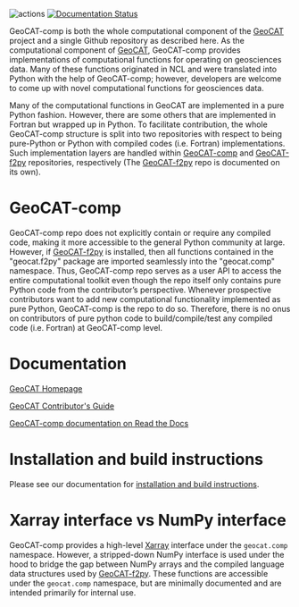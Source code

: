 ![actions](https://github.com/NCAR/geocat-comp/workflows/actions/badge.svg)
[![Documentation Status](https://readthedocs.org/projects/geocat-comp/badge/?version=latest)](https://geocat-comp.readthedocs.io/en/latest/?badge=latest)


GeoCAT-comp is both the whole computational component of the [GeoCAT](https://ncar.github.io/GeoCAT) 
project and a single Github repository as described here. As the computational component of 
[GeoCAT](https://ncar.github.io/GeoCAT), GeoCAT-comp provides implementations of computational functions for operating 
on geosciences data. Many of these functions originated in NCL and were translated into Python with the help of GeoCAT-comp; 
however, developers are welcome to come up with novel computational functions for geosciences data.

Many of the computational functions in GeoCAT are implemented in a pure Python fashion. However, 
there are some others that are implemented in Fortran but wrapped up in Python. To facilitate 
contribution, the whole GeoCAT-comp structure is split into two repositories with respect to 
being pure-Python or Python with compiled codes (i.e. Fortran) implementations. Such implementation 
layers are handled within [GeoCAT-comp](https://github.com/NCAR/geocat-comp) and 
[GeoCAT-f2py](https://github.com/NCAR/geocat-f2py) repositories, respectively (The 
[GeoCAT-f2py](https://github.com/NCAR/geocat-f2py) repo is documented on its own).


# GeoCAT-comp

GeoCAT-comp repo does not explicitly contain or require any compiled code, making it more 
accessible to the general Python community at large. However, if 
[GeoCAT-f2py](https://github.com/NCAR/geocat-f2py) is installed, then all functions contained in 
the "geocat.f2py" package are imported seamlessly into the "geocat.comp" namespace. Thus, 
GeoCAT-comp repo serves as a user API to access the entire computational toolkit even though the 
repo itself only contains pure Python code from the contributor’s perspective. Whenever prospective 
contributors want to add new computational functionality implemented as pure Python, GeoCAT-comp 
is the repo to do so. Therefore, there is no onus on contributors of pure python code to 
build/compile/test any compiled code (i.e. Fortran) at GeoCAT-comp level.


# Documentation

[GeoCAT Homepage](https://geocat.ucar.edu/)

[GeoCAT Contributor's Guide](https://geocat.ucar.edu/pages/contributing.html)

[GeoCAT-comp documentation on Read the Docs](https://geocat-comp.readthedocs.io)


# Installation and build instructions

Please see our documentation for 
[installation and build instructions](https://github.com/NCAR/geocat-comp/blob/main/INSTALLATION.md).


# Xarray interface vs NumPy interface

GeoCAT-comp provides a high-level [Xarray](http://xarray.pydata.org/en/stable/) interface under the 
`geocat.comp` namespace. However, a stripped-down NumPy interface is used under the hood to bridge 
the gap between NumPy arrays and the compiled language data structures used by 
[GeoCAT-f2py](https://github.com/NCAR/geocat-f2py). These functions are accessible under the 
`geocat.comp` namespace, but are minimally documented and are 
intended primarily for internal use.
